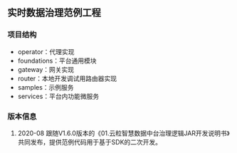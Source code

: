 ## 实时数据治理范例工程

### 项目结构
- operator：代理实现
- foundations：平台通用模块
- gateway：网关实现
- router：本地开发调试用路由器实现
- samples：示例服务
- services：平台内功能微服务

### 版本信息
1. 2020-08
跟随V1.6.0版本的《01.云粒智慧数据中台治理逻辑JAR开发说明书》共同发布，提供范例代码用于基于SDK的二次开发。
